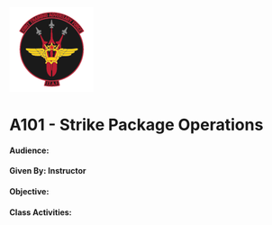 ![JTAF Logo](../img/Logo.png)

# A101 - Strike Package Operations
#### Audience:
#### Given By: Instructor
#### Objective:

#### Class Activities:

